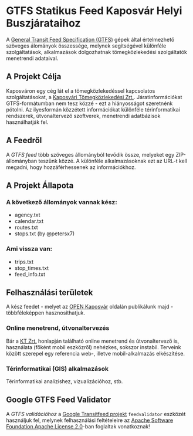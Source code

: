 # GTFS Statikus Feed Kaposvár Helyi Buszjárataihoz

A [General Transit Feed Specification (GTFS)](https://developers.google.com/transit/gtfs/) gépek által értelmezhető szöveges álományok összessége, melynek segítségével különféle szolgáltatások, alkalmazások dolgozhatnak tömegközlekedési szolgáltatók menetrendi adataival.

## A Projekt Célja

Kaposváron egy cég lát el a tömegközlekedéssel kapcsolatos szolgáltatásokat, a [Kaposvári Tömegközlekedési Zrt.](http://ktrt.hu). Járatinformációkat GTFS-formátumban nem tesz közzé - ezt a hiányosságot szeretnénk pótolni. Az ilyesformán közzétett információkat különféle térinformatikai rendszerek, útvonaltervező szoftverek, menetrendi adatbázisok használhatják fel.

## A Feedről

A *GTFS feed* több szöveges állományból tevődik össze, melyeket egy ZIP-állományban teszünk közzé. A különféle alkalmazásoknak ezt az URL-t kell megadni, hogy hozzáférhessenek az információkhoz.

## A Projekt Állapota

### A következő állományok vannak kész:

* agency.txt
* calendar.txt
* routes.txt
* stops.txt (by @petersx7)

### Ami vissza van:

* trips.txt
* stop_times.txt
* feed_info.txt

## Felhasználási területek
A kész feedet - melyet az [OPEN Kaposvár](https://openkaposvar.github.io) oldalán publikálunk majd - többféleképpen hasznosíthatjuk.

### Online menetrend, útvonaltervezés
Bár a [KT Zrt.](http://ktrt.hu) honlapján található online menetrend és útvonaltervező is, használata (főként mobil eszközről) nehézkes, sokszor instabil. Terveink között szerepel egy referencia web-, illetve mobil-alkalmazás elkészítése.

### Térinformatikai (GIS) alkalmazások
Térinformatikai analízishez, vizualizációhoz, stb.

## Google GTFS Feed Validator

A *GTFS validációhoz* a [Google Transitfeed projekt](https://github.com/google/transitfeed/wiki/FeedValidator) `feedvalidator` eszközét használjuk fel, melynek felhasználási feltételeire az [Apache Software Foundation Apache License 2.0](http://www.apache.org/licenses/LICENSE-2.0)-ban foglaltak vonatkoznak!
